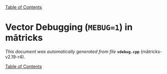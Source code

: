
[Table of Contents](README.md)


# Vector Debugging (`MEBUG=1`) in mātricks
_This document was automatically generated from file_ **`vdebug.cpp`** (mātricks-v2.19-r4).


[Table of Contents](README.md)
